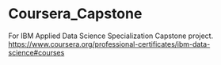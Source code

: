 # Coursera_Capstone
For IBM Applied Data Science Specialization Capstone project.
https://www.coursera.org/professional-certificates/ibm-data-science#courses

